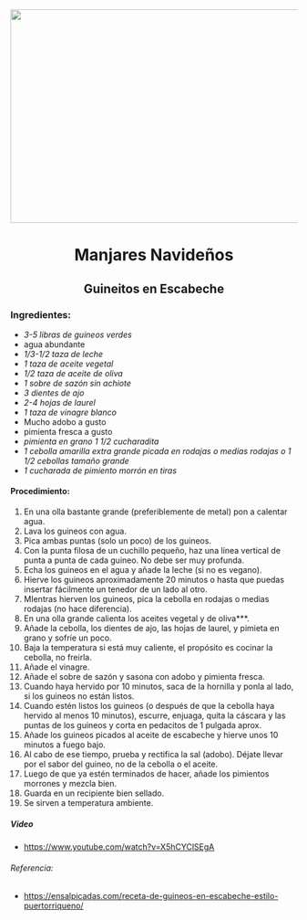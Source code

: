 <div align="center">

<img src="https://thenoshery.com/wp-content/uploads/2021/01/guineos-en-escabeche-04-scaled.jpg" width="520" height="374"/>
  
# Manjares Navideños
## Guineitos en Escabeche

  
  
  </div>
  
### Ingredientes:
- *3-5 libras de guineos verdes*
- agua abundante
- *1/3-1/2 taza de leche*
- *1 taza de aceite vegetal*
- *1/2 taza de aceite de oliva*
- *1 sobre de sazón sin achiote*
- *3 dientes de ajo*
- *2-4 hojas de laurel*
- *1 taza de vinagre blanco*
- Mucho adobo a gusto
- pimienta fresca a gusto
- *pimienta en grano 1 1/2 cucharadita*
- *1 cebolla amarilla extra grande picada en rodajas o medias rodajas o 1 1/2 cebollas tamaño grande*
- *1 cucharada de pimiento morrón en tiras*

#### Procedimiento:
1. En una olla bastante grande (preferiblemente de metal) pon a calentar agua.
2. Lava los guineos con agua.
3. Pica ambas puntas (solo un poco) de los guineos.
4. Con la punta filosa de un cuchillo pequeño, haz una línea vertical de punta a punta de cada guineo. No debe ser muy profunda.
5. Echa los guineos en el agua y añade la leche (si no es vegano).
6. Hierve los guineos aproximadamente 20 minutos o hasta que puedas insertar fácilmente un tenedor de un lado al otro.
7. MIentras hierven los guineos, pica la cebolla en rodajas o medias rodajas (no hace diferencia).
8. En una olla grande calienta los aceites vegetal y de oliva***.
9. Añade la cebolla, los dientes de ajo, las hojas de laurel, y pimieta en grano y sofríe un poco.
10. Baja la temperatura si está muy caliente, el propósito es cocinar la cebolla, no freirla.
11. Añade el vinagre.
12. Añade el sobre de sazón y sasona con adobo y pimienta fresca.
13. Cuando haya hervido por 10 minutos, saca de la hornilla y ponla al lado, si los guineos no están listos.
14. Cuando estén listos los guineos (o después de que la cebolla haya hervido al menos 10 minutos), escurre, enjuaga, quita la cáscara y las puntas de los guineos y corta en pedacitos de 1 pulgada aprox.
15. Añade los guineos picados al aceite de escabeche y hierve unos 10 minutos a fuego bajo.
16. Al cabo de ese tiempo, prueba y rectifica la sal (adobo). Déjate llevar por el sabor del guineo, no de la cebolla o el aceite.
17. Luego de que ya estén terminados de hacer, añade los pimientos morrones y mezcla bien.
18. Guarda en un recipiente bien sellado.
19. Se sirven a temperatura ambiente.

##### Video
- https://www.youtube.com/watch?v=X5hCYClSEgA


###### Referencia:
- https://ensalpicadas.com/receta-de-guineos-en-escabeche-estilo-puertorriqueno/


